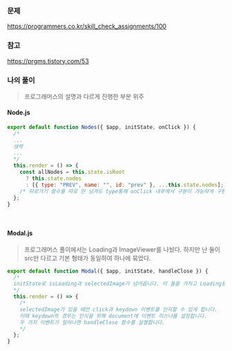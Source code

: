 ### 문제

https://programmers.co.kr/skill_check_assignments/100

### 참고

https://prgms.tistory.com/53

### 나의 풀이

> 프로그래머스의 설명과 다르게 진행한 부분 위주

#### Node.js

```javascript
export default function Nodes({ $app, initState, onClick }) {
  /*
  ...
  생략
  ...
  */
  this.render = () => {
    const allNodes = this.state.isRoot
      ? this.state.nodes
      : [{ type: "PREV", name: "", id: "prev" }, ...this.state.nodes];
    /* 뒤로가기 함수를 따로 안 넘겨도 type통해 onClick 내부에서 구분이 가능하게 구현했습니다. */
  };
}
```
<br/>

#### Modal.js

> 프로그래머스 풀이에서는 Loading과 ImageViewer를 나눴다. 하지만 난 둘이 src만 다르고 기본 형태가 동일하여 하나에 묶었다.
> 
```javascript
export default function Modal({ $app, initState, handleClose }) {
  /*
  initState로 isLoading과 selectedImage가 넘어옵니다. 이 둘을 가지고 Loading용 modal인지 이미지를 위한 modal인지 구분합니다.
  */
  this.render = () => {
    /* 
    selectedImage가 있을 때만 click과 keydown 이벤트를 인지할 수 있게 합니다.
    이때 keydown의 경우는 인식을 위해 document에 이벤트 리스너를 설정합니다.
    두 가지 이벤트가 일어나면 handleClose 함수를 실행합니다.
    */
  };
}
